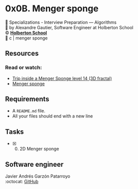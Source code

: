 # 0x0B. Menger sponge
:open_file_folder: Specializations - Interview Preparation ― Algorithms  
:bust_in_silhouette: by Alexandre Gautier, Software Engineer at Holberton School  
:copyright: **[Holberton School](https://www.holbertonschool.com/)**  
:bookmark: c | menger sponge

## Resources
### Read or watch:
* [Trip inside a Menger Sponge level 14 (3D fractal)](https://youtu.be/d-dI_pu_Z0g)
* [Menger sponge](https://en.wikipedia.org/wiki/Menger_sponge)

## Requirements
* A ```README.md``` file.
* All your files should end with a new line

## Tasks
* [x] 0. 2D Menger sponge

## Software engineer
Javier Andrés Garzón Patarroyo  
:octocat: [GitHub](https://github.com/javierandresgp/)

